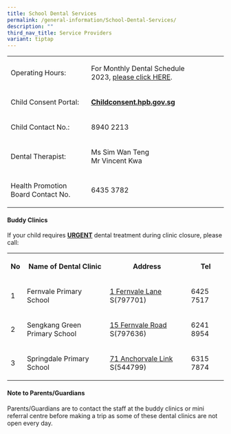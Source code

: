 ```yaml
---
title: School Dental Services
permalink: /general-information/School-Dental-Services/
description: ""
third_nav_title: Service Providers
variant: tiptap
---
```

<table><tbody><tr><td rowspan="1" colspan="1"><p>Operating Hours:</p></td><td rowspan="1" colspan="1"><p>For Monthly Dental Schedule 2023,&nbsp;<a href="https://docs.google.com/spreadsheets/d/1YJaCilAiXbexeZTmzUQqD7Z6QYfcEhvo/edit#gid=1678024667" rel="noopener noreferrer nofollow" target="_blank">please click HERE</a>.</p></td></tr><tr><td rowspan="1" colspan="1"><p>Child Consent Portal:</p></td><td rowspan="1" colspan="1"><p><strong><a href="https://childconsent.hpb.gov.sg/" rel="noopener noreferrer nofollow" target="_blank">Childconsent.hpb.gov.sg</a></strong>&nbsp;</p></td></tr><tr><td rowspan="1" colspan="1"><p>Child Contact No.:</p></td><td rowspan="1" colspan="1"><p>8940 2213&nbsp;</p></td></tr><tr><td rowspan="1" colspan="1"><p>Dental Therapist:</p></td><td rowspan="1" colspan="1"><p>Ms Sim Wan Teng&nbsp;<br>Mr Vincent Kwa</p></td></tr><tr><td rowspan="1" colspan="1"><p>Health Promotion Board Contact No.</p></td><td rowspan="1" colspan="1"><p>6435 3782</p></td></tr></tbody></table><p></p><h4><strong>Buddy Clinics</strong></h4><p>If your child requires&nbsp;<strong><u>URGENT</u></strong>&nbsp;dental treatment during clinic closure, please call:</p><table><tbody><tr><th rowspan="1" colspan="1"><p>No</p></th><th rowspan="1" colspan="1"><p>Name of Dental Clinic</p></th><th rowspan="1" colspan="1"><p>Address</p></th><th rowspan="1" colspan="1"><p>Tel</p></th></tr><tr><td rowspan="1" colspan="1"><p>1</p></td><td rowspan="1" colspan="1"><p>Fernvale Primary School</p></td><td rowspan="1" colspan="1"><p><a href="https://maps.google.com/?q=1+Fernvale+Lane&amp;entry=gmail&amp;source=g&amp;litebox=1" rel="noopener noreferrer nofollow" target="_blank">1 Fernvale Lane</a> S(797701)</p></td><td rowspan="1" colspan="1"><p>6425 7517</p></td></tr><tr><td rowspan="1" colspan="1"><p>2</p></td><td rowspan="1" colspan="1"><p>Sengkang Green Primary School</p></td><td rowspan="1" colspan="1"><p><a href="https://maps.google.com/?q=15+Fernvale+Road&amp;entry=gmail&amp;source=g&amp;litebox=1" rel="noopener noreferrer nofollow" target="_blank">15 Fernvale Road</a> S(797636)</p></td><td rowspan="1" colspan="1"><p>6241 8954</p></td></tr><tr><td rowspan="1" colspan="1"><p>3</p></td><td rowspan="1" colspan="1"><p>Springdale Primary School</p></td><td rowspan="1" colspan="1"><p><a href="https://maps.google.com/?q=71+Anchorvale+Link&amp;entry=gmail&amp;source=g&amp;litebox=1" rel="noopener noreferrer nofollow" target="_blank">71 Anchorvale Link</a> S(544799)</p></td><td rowspan="1" colspan="1"><p>6315 7874</p></td></tr></tbody></table><h4><strong>Note to Parents/Guardians</strong></h4><p>Parents/Guardians are to contact the staff at the buddy clinics or mini referral centre before making a trip as some of these dental clinics are not open every day.</p>